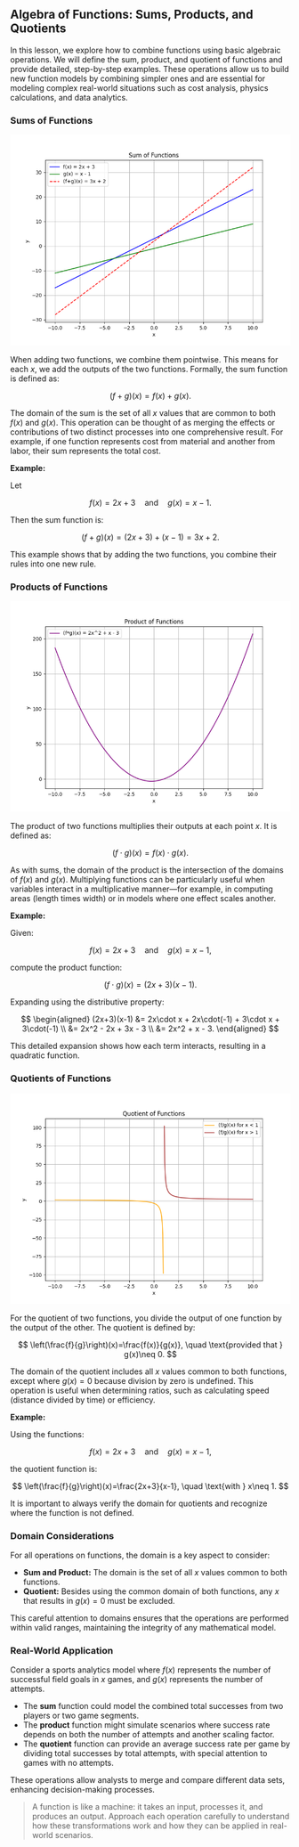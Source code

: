## Algebra of Functions: Sums, Products, and Quotients

In this lesson, we explore how to combine functions using basic algebraic operations. We will define the sum, product, and quotient of functions and provide detailed, step-by-step examples. These operations allow us to build new function models by combining simpler ones and are essential for modeling complex real-world situations such as cost analysis, physics calculations, and data analytics.

### Sums of Functions

![Plot: $f(x)=2x+3$, $g(x)=x-1$, and $(f+g)(x)=3x+2$.](images/plot_1_03-07-lesson-algebra-of-functions-sums-products-and-quotients.md.png)

When adding two functions, we combine them pointwise. This means for each $x$, we add the outputs of the two functions. Formally, the sum function is defined as:

$$
(f+g)(x)=f(x)+g(x).
$$

The domain of the sum is the set of all $x$ values that are common to both $f(x)$ and $g(x)$. This operation can be thought of as merging the effects or contributions of two distinct processes into one comprehensive result. For example, if one function represents cost from material and another from labor, their sum represents the total cost.

**Example:**

Let

$$
f(x)=2x+3 \quad\text{and}\quad g(x)=x-1.
$$

Then the sum function is:

$$
(f+g)(x)=(2x+3)+(x-1)=3x+2.
$$

This example shows that by adding the two functions, you combine their rules into one new rule.

### Products of Functions

![Plot: $f(x)=2x+3$, $g(x)=x-1$, and $(f\cdot g)(x)=2x^2+x-3$.](images/plot_2_03-07-lesson-algebra-of-functions-sums-products-and-quotients.md.png)

The product of two functions multiplies their outputs at each point $x$. It is defined as:

$$
(f\cdot g)(x)=f(x)\cdot g(x).
$$

As with sums, the domain of the product is the intersection of the domains of $f(x)$ and $g(x)$. Multiplying functions can be particularly useful when variables interact in a multiplicative manner—for example, in computing areas (length times width) or in models where one effect scales another.

**Example:**

Given:

$$
f(x)=2x+3 \quad\text{and}\quad g(x)=x-1,
$$

compute the product function:

$$
(f\cdot g)(x)=(2x+3)(x-1).
$$

Expanding using the distributive property:

$$
\begin{aligned}
(2x+3)(x-1) &= 2x\cdot x + 2x\cdot(-1) + 3\cdot x + 3\cdot(-1) \\
            &= 2x^2 - 2x + 3x - 3 \\
            &= 2x^2 + x - 3.
\end{aligned}
$$

This detailed expansion shows how each term interacts, resulting in a quadratic function.

### Quotients of Functions

![Plot: $f(x)=2x+3$, $g(x)=x-1$, and $\left(\frac{f}{g}\right)(x)=\frac{2x+3}{x-1}$ with a discontinuity at $x=1$.](images/plot_3_03-07-lesson-algebra-of-functions-sums-products-and-quotients.md.png)

For the quotient of two functions, you divide the output of one function by the output of the other. The quotient is defined by:

$$
\left(\frac{f}{g}\right)(x)=\frac{f(x)}{g(x)}, \quad \text{provided that } g(x)\neq 0.
$$

The domain of the quotient includes all $x$ values common to both functions, except where $g(x)=0$ because division by zero is undefined. This operation is useful when determining ratios, such as calculating speed (distance divided by time) or efficiency.

**Example:**

Using the functions:

$$
f(x)=2x+3 \quad\text{and}\quad g(x)=x-1,
$$

the quotient function is:

$$
\left(\frac{f}{g}\right)(x)=\frac{2x+3}{x-1}, \quad \text{with } x\neq 1.
$$

It is important to always verify the domain for quotients and recognize where the function is not defined.

### Domain Considerations

For all operations on functions, the domain is a key aspect to consider:

- **Sum and Product:** The domain is the set of all $x$ values common to both functions.
- **Quotient:** Besides using the common domain of both functions, any $x$ that results in $g(x)=0$ must be excluded.

This careful attention to domains ensures that the operations are performed within valid ranges, maintaining the integrity of any mathematical model.

### Real-World Application

Consider a sports analytics model where $f(x)$ represents the number of successful field goals in $x$ games, and $g(x)$ represents the number of attempts. 

- The **sum** function could model the combined total successes from two players or two game segments.
- The **product** function might simulate scenarios where success rate depends on both the number of attempts and another scaling factor.
- The **quotient** function can provide an average success rate per game by dividing total successes by total attempts, with special attention to games with no attempts.

These operations allow analysts to merge and compare different data sets, enhancing decision-making processes.

> A function is like a machine: it takes an input, processes it, and produces an output. Approach each operation carefully to understand how these transformations work and how they can be applied in real-world scenarios.